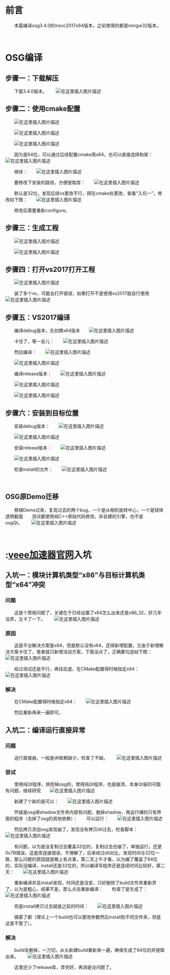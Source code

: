 

# 前言




  本篇编译osg3\.4\.0的msvc2017x64版本，之前使用的都是mingw32版本。



 

# OSG编译




## 步骤一：下载解压




  下载3\.4\.0版本。  ![在这里插入图片描述](https://img2024.cnblogs.com/blog/1971530/202412/1971530-20241202171527517-463320039.png)




## 步骤二：使用cmake配置




  ![在这里插入图片描述](https://img2024.cnblogs.com/blog/1971530/202412/1971530-20241202171527504-876148539.png)




  ![在这里插入图片描述](https://img2024.cnblogs.com/blog/1971530/202412/1971530-20241202171527513-990639863.png)




  ![在这里插入图片描述](https://img2024.cnblogs.com/blog/1971530/202412/1971530-20241202171527521-1342875338.png)




  因为是64位，可以通过后续配置cmake用x64，也可以直接选择构架：  ![在这里插入图片描述](https://img2024.cnblogs.com/blog/1971530/202412/1971530-20241202171527474-1065742102.png)




  继续：  ![在这里插入图片描述](https://img2024.cnblogs.com/blog/1971530/202412/1971530-20241202171527486-277028873.png)




  要修改下安装的路径，方便提取库：  ![在这里插入图片描述](https://img2024.cnblogs.com/blog/1971530/202412/1971530-20241202171527864-167646528.png)




  默认是32位，发现后续vs更改不行，得在cmake处更改，查看“入坑一”，修改如下图：  ![在这里插入图片描述](https://img2024.cnblogs.com/blog/1971530/202412/1971530-20241202171527923-1682065552.png)




  修改后需要重新configure。




## 步骤三：生成工程




  ![在这里插入图片描述](https://img2024.cnblogs.com/blog/1971530/202412/1971530-20241202171527929-61175621.png)




  ![在这里插入图片描述](https://img2024.cnblogs.com/blog/1971530/202412/1971530-20241202171527905-2112406069.png)




## 步骤四：打开vs2017打开工程




  ![在这里插入图片描述](https://img2024.cnblogs.com/blog/1971530/202412/1971530-20241202171527818-1346548868.png)




  装了多个vs，可能会打开错误，如果打开不是使用vs2017就自行使用  ![在这里插入图片描述](https://img2024.cnblogs.com/blog/1971530/202412/1971530-20241202171527749-569645375.png)




## 步骤五：VS2017编译




  编译debug版本，先创建x64版本  ![在这里插入图片描述](https://img2024.cnblogs.com/blog/1971530/202412/1971530-20241202171527795-232248486.png)




  卡住了，等一会儿：  ![在这里插入图片描述](https://img2024.cnblogs.com/blog/1971530/202412/1971530-20241202171527773-852206723.png)




  然后编译：  ![在这里插入图片描述](https://img2024.cnblogs.com/blog/1971530/202412/1971530-20241202171527856-742308403.png)




  ![在这里插入图片描述](https://img2024.cnblogs.com/blog/1971530/202412/1971530-20241202171527826-142415219.png)




  编译release版本：  ![在这里插入图片描述](https://img2024.cnblogs.com/blog/1971530/202412/1971530-20241202171527845-1107921535.png)




  ![在这里插入图片描述](https://img2024.cnblogs.com/blog/1971530/202412/1971530-20241202171527899-1673072549.png)




  ![在这里插入图片描述](https://img2024.cnblogs.com/blog/1971530/202412/1971530-20241202171527895-808808856.png)




## 步骤六：安装到目标位置




  安装debug版本：  ![在这里插入图片描述](https://img2024.cnblogs.com/blog/1971530/202412/1971530-20241202171527884-1509550104.png)




  ![在这里插入图片描述](https://img2024.cnblogs.com/blog/1971530/202412/1971530-20241202171527867-1319028271.png)




  安装release版本：  ![在这里插入图片描述](https://img2024.cnblogs.com/blog/1971530/202412/1971530-20241202171528091-1661265397.png)




  ![在这里插入图片描述](https://img2024.cnblogs.com/blog/1971530/202412/1971530-20241202171527891-453259703.png)




  检查install的文件：  ![在这里插入图片描述](https://img2024.cnblogs.com/blog/1971530/202412/1971530-20241202171527873-941856057.png)



 

## OSG原Demo迁移




  移植Demo过来，复现过去的两个bug，一个是从相机旋转中心，一个是球体透明截面  测试都使用纯C\+\+原始代码修改，非自建的引擎，也不是osgQt。  ![在这里插入图片描述](https://img2024.cnblogs.com/blog/1971530/202412/1971530-20241202171527849-366303439.png)



 

# :[veee加速器官网](https://youhaochi.com)入坑




## 入坑一：模块计算机类型“x86”与目标计算机类型“x64”冲突




### 问题




  这是个常规问题了，关键在于已经设置了x64怎么出来还是x86\_32，好几年没弄，又卡了一下。  ![在这里插入图片描述](https://img2024.cnblogs.com/blog/1971530/202412/1971530-20241202171527866-1250432394.png)




### 原因




  这是平台解决方案是x64，但是默认没有x64，还得新增配置，又由于新增解决方案卡住了，笔者就只新增活动方案，下面没点了，正确要勾选如下图：  ![在这里插入图片描述](https://img2024.cnblogs.com/blog/1971530/202412/1971530-20241202171527868-1597233645.png)




  经过测试还是不行，再往前退，在CMake配置得时候指定x64：  ![在这里插入图片描述](https://img2024.cnblogs.com/blog/1971530/202412/1971530-20241202171527897-938714390.png)




### 解决




  在CMake配置得时候指定x64：  ![在这里插入图片描述](https://img2024.cnblogs.com/blog/1971530/202412/1971530-20241202171527883-1015776554.png)




  然后重新再来一遍即可。




## 入坑二：编译运行直接异常




### 问题




  运行直接崩，一般是dll依赖缺少，检查了不缺。  ![在这里插入图片描述](https://img2024.cnblogs.com/blog/1971530/202412/1971530-20241202171527839-510601663.png)




### 尝试




  使用纯Qt程序，排除掉osg的，使用纯Qt程序，也是崩溃，本身Qt装的可能有问题，继续研究  ![在这里插入图片描述](https://img2024.cnblogs.com/blog/1971530/202412/1971530-20241202171527814-1631798674.png)




  新建了个新的是可以：  ![在这里插入图片描述](https://img2024.cnblogs.com/blog/1971530/202412/1971530-20241202171527772-646941084.png)




  怀疑是osg得shadow文件夹内部有问题，删掉shadow，再运行裸的只有界面的程序（去掉了osg的其他依赖）：  可以运行：  ![在这里插入图片描述](https://img2024.cnblogs.com/blog/1971530/202412/1971530-20241202171527910-1625548802.png)




  然后拷贝添加osg发现崩了，发现没有拷贝dll过去，检查脚本：  ![在这里插入图片描述](https://img2024.cnblogs.com/blog/1971530/202412/1971530-20241202171527804-581765122.png)




  有问题，以为是没复制过去覆盖32位的，复制过去也崩了，单独运行，还是0x7B错误，这是库连接错误，不理解了，后来经过dll对比，发现时间与32位一致，那么问题的原因就是晚上有点事，第二天上午才看，以为编了覆盖了64位的，实际没编译，install还是32位的，所以编译写程序还是连续时间比较好，第二天：  ![在这里插入图片描述](https://img2024.cnblogs.com/blog/1971530/202412/1971530-20241202171527916-769557518.png)




  重新编译并且install发现，时间还是没变，只好删除了build文件夹重新弄了，以为是粗心，结果不是，那么点击重新编译：  检查了是生成了：  ![在这里插入图片描述](https://img2024.cnblogs.com/blog/1971530/202412/1971530-20241202171527865-1064290870.png)




  但是install拷贝过去就是之前的时间：  ![在这里插入图片描述](https://img2024.cnblogs.com/blog/1971530/202412/1971530-20241202171527835-841522432.png)




  搞蒙了都（理论上一个build也可以更改参数然后install到不同文件夹，但是这里不管了）。




### 解决




  build全删掉，一刀切，从头新建build重新来一遍，确保生成了64位的并提取出来。  ![在这里插入图片描述](https://img2024.cnblogs.com/blog/1971530/202412/1971530-20241202171527841-1750986881.png)




  这里还少了release库，弄完好，再测是没问题了。



